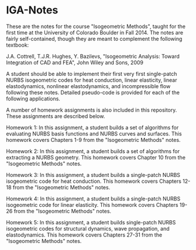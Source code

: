 # IGA-Notes

These are the notes for the course "Isogeometric Methods", taught for the first time at the University of Colorado Boulder in Fall 2014.  The notes are fairly self-contained, though they are meant to complement the following textbook:

J.A. Cottrell, T.J.R. Hughes, Y. Bazilevs, "Isogeometric Analysis: Toward Integration of CAD and FEA", John Wiley and Sons, 2009

A student should be able to implement their first very first single-patch NURBS isogeometric codes for heat conduction, linear elasticity, linear elastodynamics, nonlinear elastodynamics, and incompressible flow following these notes.  Detailed pseudo-code is provided for each of the following applications.

A number of homework assignments is also included in this repository.  These assignments are described below.

Homework 1: In this assignment, a student builds a set of algorithms for evaluating NURBS basis functions and NURBS curves and surfaces.  This homework covers Chapters 1-9 from the "Isogeometric Methods" notes.

Homework 2: In this assignment, a student builds a set of algorithms for extracting a NURBS geometry.  This homework covers Chapter 10 from the "Isogeometric Methods" notes.

Homework 3: In this assignment, a student builds a single-patch NURBS isogeometric code for heat conduction.  This homework covers Chapters 12-18 from the "Isogeometric Methods" notes.

Homework 4: In this assignment, a student builds a single-patch NURBS isogeometric code for linear elasticity.  This homework covers Chapters 19-26 from the "Isogeometric Methods" notes.

Homework 5: In this assignment, a student builds single-patch NURBS isogeometric codes for structural dynamics, wave propagation, and elastodynamics.  This homework covers Chapters 27-31 from the "Isogeometric Methods" notes.